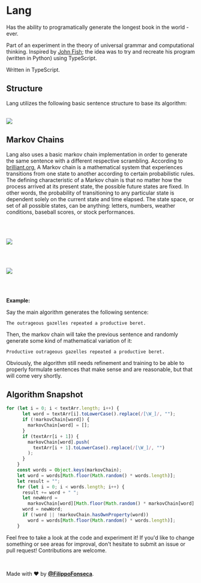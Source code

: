 # Lang

Has the ability to programatically generate the longest book in the world - ever.

Part of an experiment in the theory of universal grammar and computational thinking. Inspired by [John Fish](https://www.github.com/johnafish); the idea was to try and recreate his program (written in Python) using TypeScript.

Written in TypeScript.

## Structure

Lang utilizes the following basic sentence structure to base its algorithm:

<br />

<kbd>
<img src="https://i.ibb.co/CtTSt4j/Untitled-Diagram.png" />
</kbd>

<br />

## Markov Chains

Lang also uses a basic markov chain implementation in order to generate the same sentence with a different respective scrambling. According to [brilliant.org](https://www.brilliant.org), A Markov chain is a mathematical system that experiences transitions from one state to another according to certain probabilistic rules. The defining characteristic of a Markov chain is that no matter how the process arrived at its present state, the possible future states are fixed. In other words, the probability of transitioning to any particular state is dependent solely on the current state and time elapsed. The state space, or set of all possible states, can be anything: letters, numbers, weather conditions, baseball scores, or stock performances.

<br></br>

<kbd>
<img src="https://i.ibb.co/k5ryqZ6/Screen-Shot-2020-12-04-at-08-42-58.png" />
</kbd>

<br></br>

<kbd>
<img src="https://i.ibb.co/3pkwGW0/Screen-Shot-2020-12-04-at-08-43-39.png" />
</kbd>

<br></br>

**Example:**

Say the main algorithm generates the following sentence:

```
The outrageous gazelles repeated a productive beret.
```

Then, the markov chain will take the previous sentence and randomly generate some kind of mathematical variation of it:

```
Productive outrageous gazelles repeated a productive beret. 
```

Obviously, the algorithm still needs refinement and training to be able to properly formulate sentences that make sense and are reasonable, but that will come very shortly.

## Algorithm Snapshot

```ts
for (let i = 0; i < textArr.length; i++) {
      let word = textArr[i].toLowerCase().replace(/[\W_]/, "");
      if (!markovChain[word]) {
        markovChain[word] = [];
      }
      if (textArr[i + 1]) {
        markovChain[word].push(
          textArr[i + 1].toLowerCase().replace(/[\W_]/, "")
        );
      }
    }
    const words = Object.keys(markovChain);
    let word = words[Math.floor(Math.random() * words.length)];
    let result = "";
    for (let i = 0; i < words.length; i++) {
      result += word + " ";
      let newWord =
        markovChain[word][Math.floor(Math.random() * markovChain[word].length)];
      word = newWord;
      if (!word || !markovChain.hasOwnProperty(word))
        word = words[Math.floor(Math.random() * words.length)];
    }
```

Feel free to take a look at the code and experiment it! If you'd like to change something or see areas for improval, don't hesitate to submit an issue or pull request! Contributions are welcome.

<br />

Made with ❤️ by [**@FilippoFonseca**](https://www.twitter.com/filippofonseca).
